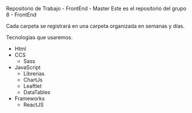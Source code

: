 Repositorio de Trabajo - FrontEnd - Master
Este es el repositorio del grupo 8 - FrontEnd

Cada carpeta se registrará en una carpeta organizada en semanas y días.

Tecnologías que usaremos.

- Html
- CCS
    - Sass
- JavaScript
    - Librerias
    - ChartJs
    - Leaftlet
    - DataTables
- Frameworks
    - ReactJS